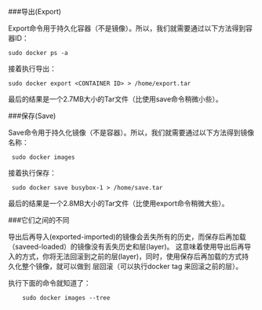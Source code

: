 ###导出(Export)

Export命令用于持久化容器（不是镜像）。所以，我们就需要通过以下方法得到容器ID：

    sudo docker ps -a

接着执行导出：
	
    sudo docker export <CONTAINER ID> > /home/export.tar

最后的结果是一个2.7MB大小的Tar文件（比使用save命令稍微小些）。

###保存(Save)

Save命令用于持久化镜像（不是容器）。所以，我们就需要通过以下方法得到镜像名称：

	 sudo docker images

接着执行保存：

     sudo docker save busybox-1 > /home/save.tar

最后的结果是一个2.8MB大小的Tar文件（比使用export命令稍微大些）。

###它们之间的不同

导出后再导入(exported-imported)的镜像会丢失所有的历史，而保存后再加载（saveed-loaded）的镜像没有丢失历史和层(layer)。
这意味着使用导出后再导入的方式，你将无法回滚到之前的层(layer)，同时，使用保存后再加载的方式持久化整个镜像，就可以做到
层回滚（可以执行docker tag <LAYER ID> <IMAGE NAME>来回滚之前的层）。

执行下面的命令就知道了：

	    sudo docker images --tree


